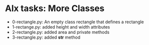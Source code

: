 # Alx tasks: More Classes 

* 0-rectangle.py: An empty class rectangle that defines a rectangle
* 1-rectange.py: added height and width attributes
* 2-rectangle.py: added area and private methods
* 3-rectangle.py: added __str__ method
